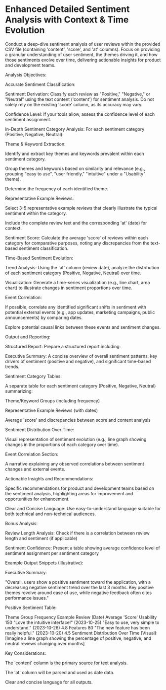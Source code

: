 # Enhanced Detailed Sentiment Analysis with Context & Time Evolution

Conduct a deep-dive sentiment analysis of user reviews within the provided CSV file (containing 'content', 'score', and 'at' columns). Focus on providing a granular understanding of user sentiment, the themes driving it, and how those sentiments evolve over time, delivering actionable insights for product and development teams.

Analysis Objectives:

Accurate Sentiment Classification:

Sentiment Derivation: Classify each review as "Positive," "Negative," or "Neutral" using the text content ('content') for sentiment analysis. Do not solely rely on the existing 'score' column, as its accuracy may vary.

Confidence Level: If your tools allow, assess the confidence level of each sentiment assignment.

In-Depth Sentiment Category Analysis: For each sentiment category (Positive, Negative, Neutral):

Theme & Keyword Extraction:

Identify and extract key themes and keywords prevalent within each sentiment category.

Group themes and keywords based on similarity and relevance (e.g., grouping "easy to use", "user friendly," "intuitive" under a "Usability" theme).

Determine the frequency of each identified theme.

Representative Example Reviews:

Select 3-5 representative example reviews that clearly illustrate the typical sentiment within the category.

Include the complete review text and the corresponding 'at' (date) for context.

Sentiment Score: Calculate the average 'score' of reviews within each category for comparative purposes, noting any discrepancies from the text-based sentiment classification.

Time-Based Sentiment Evolution:

Trend Analysis: Using the 'at' column (review date), analyze the distribution of each sentiment category (Positive, Negative, Neutral) over time.

Visualization: Generate a time-series visualization (e.g., line chart, area chart) to illustrate changes in sentiment proportions over time.

Event Correlation:

If possible, correlate any identified significant shifts in sentiment with potential external events (e.g., app updates, marketing campaigns, public announcements) by comparing dates.

Explore potential causal links between these events and sentiment changes.

Output and Reporting:

Structured Report: Prepare a structured report including:

Executive Summary: A concise overview of overall sentiment patterns, key drivers of sentiment (positive and negative), and significant time-based trends.

Sentiment Category Tables:

A separate table for each sentiment category (Positive, Negative, Neutral) summarizing:

Theme/Keyword Groups (including frequency)

Representative Example Reviews (with dates)

Average 'score' and discrepancies between score and content analysis

Sentiment Distribution Over Time:

Visual representation of sentiment evolution (e.g., line graph showing changes in the proportions of each category over time).

Event Correlation Section:

A narrative explaining any observed correlations between sentiment changes and external events.

Actionable Insights and Recommendations:

Specific recommendations for product and development teams based on the sentiment analysis, highlighting areas for improvement and opportunities for enhancement.

Clear and Concise Language: Use easy-to-understand language suitable for both technical and non-technical audiences.

Bonus Analysis:

Review Length Analysis: Check if there is a correlation between review length and sentiment (if applicable)

Sentiment Confidence: Present a table showing average confidence level of sentiment assignment per sentiment category

Example Output Snippets (Illustrative):

Executive Summary:

"Overall, users show a positive sentiment toward the application, with a decreasing negative sentiment trend over the last 3 months. Key positive themes revolve around ease of use, while negative feedback often cites performance issues."

Positive Sentiment Table:

Theme Group	Frequency	Example Review (Date)	Average 'Score'
Usability	150	"Love the intuitive interface!" (2023-10-25) "Easy to use, very simple to understand." (2023-10-26)	4.8
Features	80	"The new feature has been really helpful." (2023-10-20)	4.5
Sentiment Distribution Over Time (Visual): [Imagine a line graph showing the percentage of positive, negative, and neutral reviews changing over months]

Key Considerations:

The 'content' column is the primary source for text analysis.

The 'at' column will be parsed and used as date data.

Clear and concise language for all outputs.